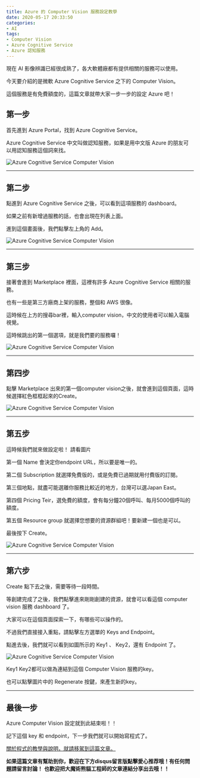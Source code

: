 ```yaml
---
title: Azure 的 Computer Vision 服務設定教學
date: 2020-05-17 20:33:50
categories:
- AI
tags:
- Computer Vision
- Azure Cognitive Service
- Azure 認知服務
---
```


現在 AI 影像辨識已經很成熟了，各大軟體廠都有提供相關的服務可以使用。

今天要介紹的是微軟 Azure Cognitive Service 之下的 Computer Vision。

這個服務是有免費額度的，這篇文章就帶大家一步一步的設定 Azure 吧！

<!-- more -->

## 第一步

首先進到 Azure Portal，找到 Azure Cognitive Service。

Azure Cognitive Service 中文叫做認知服務，如果是用中文版 Azure 的朋友可以用認知服務這個詞來找。

![Azure Cognitive Service Computer Vision](https://magic-panda-engineer.s3-ap-northeast-1.amazonaws.com/blog-img/20200517-azure-cv2.png)

---

## 第二步

點進到 Azure Cognitive Service 之後，可以看到這項服務的 dashboard。

如果之前有新增過服務的話，也會出現在列表上面。

進到這個畫面後，我們點擊左上角的 Add。

![Azure Cognitive Service Computer Vision](https://magic-panda-engineer.s3-ap-northeast-1.amazonaws.com/blog-img/20200517-azure-cv3.png)

---

## 第三步

接著會進到 Marketplace 裡面，這裡有許多 Azure Cognitive Service 相關的服務。

也有一些是第三方廠商上架的服務，整個和 AWS 很像。

這時候在上方的搜尋bar裡，輸入computer vision，中文的使用者可以輸入電腦視覺。

這時候跳出的第一個選項，就是我們要的服務囉！

![Azure Cognitive Service Computer Vision](https://magic-panda-engineer.s3-ap-northeast-1.amazonaws.com/blog-img/20200517-azure-cv4.png)

---

## 第四步

點擊 Marketplace 出來的第一個computer vision之後，就會進到這個頁面，這時候選擇紅色框框起來的Create。

![Azure Cognitive Service Computer Vision](https://magic-panda-engineer.s3-ap-northeast-1.amazonaws.com/blog-img/20200517-azure-cv5.png)

---

## 第五步

這時候我們就來做設定啦！ 請看圖片

第一個 Name 會決定你endpoint URL，所以要是唯一的。

第二個 Subscription 就選擇免費版的，或是免費已過期就用付費版的訂閱。

第三個地點，就盡可能選離你服務比較近的地方，台灣可以選Japan East。

第四個 Pricing Teir，選免費的額度，會有每分鐘20個呼叫、每月5000個呼叫的額度。

第五個 Resource group 就選擇您想要的資源群組吧！要新建一個也是可以。

最後按下 Create。

![Azure Cognitive Service Computer Vision](https://magic-panda-engineer.s3-ap-northeast-1.amazonaws.com/blog-img/20200517-azure-cv6.png)


---

## 第六步

Create 點下去之後，需要等待一段時間。

等創建完成了之後，我們點擊進來剛剛創建的資源，就會可以看這個 computer vision 服務 dashboard 了。

大家可以在這個頁面探索一下，有哪些可以操作的。

不過我們直接接入重點，請點擊左方選單的 Keys and Endpoint。

點進去後，我們就可以看到如圖所示的 Key1 、 Key2，還有 Endpoint 了。

![Azure Cognitive Service Computer Vision](https://magic-panda-engineer.s3-ap-northeast-1.amazonaws.com/blog-img/20200517-azure-cv7.png)


Key1 Key2都可以做為連結到這個 Computer Vision 服務的key。

也可以點擊圖片中的 Regenerate 按鍵，來產生新的key。

---

## 最後一步

Azure Computer Vision 設定就到此結束啦！！

記下這個 key 和 endpoint，下一步我們就可以開始寫程式了。

[關於程式的教學與說明，就請移駕到這篇文章。](https://magic-panda-engineer.github.io/AI/Azure-Computer-Vision-Program-Sample.html)


**如果這篇文章有幫助到你，歡迎在下方disqus留言版點擊愛心推荐哦！有任何問題請留言討論！**
**也歡迎把大魔術熊貓工程師的文章連結分享出去哦！！**